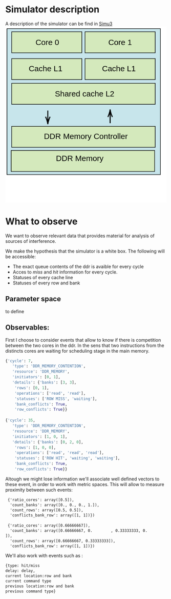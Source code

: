 # Simulator description
A description of the simulator can be find in [Simu3](https://github.com/Ludoviccccc/Simu3)
![Alt text](illustrations/simulator_new.png)
# What to observe
We want to observe relevant data that provides material for analysis of sources of interference.

We make the hypothesis that the simulator is a white box. The following will be accessible:
* The exact queue contents of the ddr is avaible for every cycle
* Acces to *miss* and *hit* information for every cycle.
* Statuses of every cache line
* Statuses of every row and bank 
## Parameter space
to define

## Observables:
First I choose to consider events that allow to know if there is competition between the two cores in the ddr. In the sens that two instructions from the distincts cores are waiting for scheduling stage in the main memory.
```python
{'cycle': 7,
   'type': 'DDR_MEMORY_CONTENTION',
   'resource': 'DDR_MEMORY',
   'initiators': [0, 1],
   'details': {'banks': [3, 3],
    'rows': [0, 1],
    'operations': ['read', 'read'],
    'statuses': ['ROW MISS', 'waiting'],
    'bank_conflicts': True,
    'row_conflicts': True}}

{'cycle': 35,
   'type': 'DDR_MEMORY_CONTENTION',
   'resource': 'DDR_MEMORY',
   'initiators': [1, 0, 1],
   'details': {'banks': [0, 2, 0],
    'rows': [1, 0, 0],
    'operations': ['read', 'read', 'read'],
    'statuses': ['ROW HIT', 'waiting', 'waiting'],
    'bank_conflicts': True,
    'row_conflicts': True}}
```
Altough we might lose information we'll associate well defined vectors to these event, in order to work with metric spaces. This will allow to measure proximity between such events:
```
 {'ratio_cores': array([0.5]),
  'count_banks': array([0., 0., 0., 1.]),
  'count_rows': array([0.5, 0.5]),
  'conflicts_bank_row': array([1, 1])})

 {'ratio_cores': array([0.66666667]),
  'count_banks': array([0.66666667, 0.        , 0.33333333, 0.        ]),
  'count_rows': array([0.66666667, 0.33333333]),
  'conflicts_bank_row': array([1, 1])})
```




We'll also work with events such as :
```
{type: hit/miss 
delay: delay,
current location:row and bank 
current command type
previous location:row and bank 
previous command type}
```



